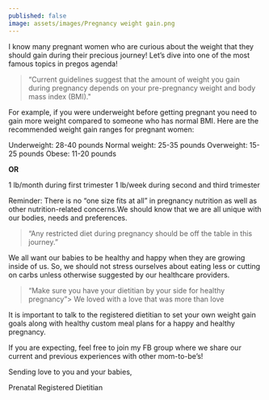 ```yaml
---
published: false
image: assets/images/Pregnancy weight gain.png
---
```



I know many pregnant women who are curious about the weight that they should gain during their precious journey! Let’s dive into one of the most famous topics in pregos agenda!

> “Current guidelines suggest that the amount of weight you gain during pregnancy depends on your pre-pregnancy weight and body mass index (BMI)."

For example, if you were underweight before getting pregnant you need to gain more weight compared to someone who has normal BMI. Here are the recommended weight gain ranges for pregnant women:


Underweight: 28-40 pounds
Normal weight: 25-35 pounds
Overweight: 15-25 pounds
Obese: 11-20 pounds

**OR**

1 lb/month during first trimester
1 lb/week during second and third trimester


Reminder: There is no “one size fits at all” in pregnancy nutrition as well as other nutrition-related concerns.We should know that we are all unique with our bodies, needs and preferences. 

> “Any restricted diet during pregnancy should be off the table in this journey.”

 We all want our babies to be healthy and happy when they are growing inside of us. So, we should not stress ourselves about eating less or cutting on carbs unless otherwise suggested by our healthcare providers. 

> “Make sure you have your dietitian by your side for healthy pregnancy”> We loved with a love that was more than love


It is important to talk to the registered dietitian to set your own weight gain goals along with healthy custom meal plans for a happy and healthy pregnancy. 


If you are expecting, feel free to join my FB group where we share our current and previous experiences with other mom-to-be’s! 



Sending love to you and your babies,

Prenatal Registered Dietitian
